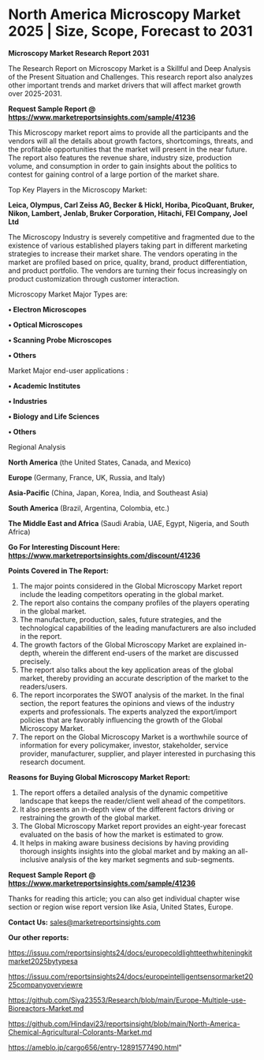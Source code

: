 # North America Microscopy Market 2025 | Size, Scope, Forecast to 2031

<strong>Microscopy Market Research Report 2031</strong>

The Research Report on Microscopy Market is a Skillful and Deep Analysis of the Present Situation and Challenges. This research report also analyzes other important trends and market drivers that will affect market growth over 2025-2031.

<strong>Request Sample Report @ <a href=https://www.marketreportsinsights.com/sample/41236>https://www.marketreportsinsights.com/sample/41236</a></strong>

This Microscopy market report aims to provide all the participants and the vendors will all the details about growth factors, shortcomings, threats, and the profitable opportunities that the market will present in the near future. The report also features the revenue share, industry size, production volume, and consumption in order to gain insights about the politics to contest for gaining control of a large portion of the market share.

Top Key Players in the Microscopy Market:

<strong>Leica, Olympus, Carl Zeiss AG, Becker & Hickl, Horiba, PicoQuant, Bruker, Nikon, Lambert, Jenlab, Bruker Corporation, Hitachi, FEI Company, Joel Ltd</strong>

The Microscopy Industry is severely competitive and fragmented due to the existence of various established players taking part in different marketing strategies to increase their market share. The vendors operating in the market are profiled based on price, quality, brand, product differentiation, and product portfolio. The vendors are turning their focus increasingly on product customization through customer interaction.

Microscopy Market Major Types are:

<strong>•  Electron Microscopes

•  Optical Microscopes

•  Scanning Probe Microscopes

•  Others</strong>

Market Major end-user applications :

<strong>•  Academic Institutes

•  Industries

•  Biology and Life Sciences

•  Others</strong>

Regional Analysis

</u><strong><b>North America</b></strong> (the United States, Canada, and Mexico)

<strong><b>Europe </b></strong>(Germany, France, UK, Russia, and Italy)

<strong><b>Asia-Pacific</b></strong> (China, Japan, Korea, India, and Southeast Asia)

<strong><b>South America</b></strong> (Brazil, Argentina, Colombia, etc.)

<strong><b>The Middle East and Africa</b></strong> (Saudi Arabia, UAE, Egypt, Nigeria, and South Africa)

<strong>Go For Interesting Discount Here: <a href=https://www.marketreportsinsights.com/discount/41236>https://www.marketreportsinsights.com/discount/41236</a></strong>

<strong>Points Covered in The Report:</strong>
<ol>
  <li>The major points considered in the Global Microscopy Market report include the leading competitors operating in the global market.</li>
  <li>The report also contains the company profiles of the players operating in the global market.</li>
  <li>The manufacture, production, sales, future strategies, and the technological capabilities of the leading manufacturers are also included in the report.</li>
  <li>The growth factors of the Global Microscopy Market are explained in-depth, wherein the different end-users of the market are discussed precisely.</li>
  <li>The report also talks about the key application areas of the global market, thereby providing an accurate description of the market to the readers/users.</li>
  <li>The report incorporates the SWOT analysis of the market. In the final section, the report features the opinions and views of the industry experts and professionals. The experts analyzed the export/import policies that are favorably influencing the growth of the Global Microscopy Market.</li>
  <li>The report on the Global Microscopy Market is a worthwhile source of information for every policymaker, investor, stakeholder, service provider, manufacturer, supplier, and player interested in purchasing this research document.</li>
</ol>
<strong>Reasons for Buying Global Microscopy Market Report:</strong>

<ol>
  <li>The report offers a detailed analysis of the dynamic competitive landscape that keeps the reader/client well ahead of the competitors.</li>
  <li>It also presents an in-depth view of the different factors driving or restraining the growth of the global market.</li>
  <li>The Global Microscopy Market report provides an eight-year forecast evaluated on the basis of how the market is estimated to grow.</li>
  <li>It helps in making aware business decisions by having providing thorough insights insights into the global market and by making an all-inclusive analysis of the key market segments and sub-segments.</li>
</ol>
<strong>Request Sample Report @ <a href=https://www.marketreportsinsights.com/sample/41236>https://www.marketreportsinsights.com/sample/41236</a></strong>


Thanks for reading this article; you can also get individual chapter wise section or region wise report version like Asia, United States, Europe.

<strong>Contact Us:</strong>
sales@marketreportsinsights.com

<strong>Our other reports:</strong>

<a href=https://issuu.com/reportsinsights24/docs/europecoldlightteethwhiteningkitmarket2025bytypesa>https://issuu.com/reportsinsights24/docs/europecoldlightteethwhiteningkitmarket2025bytypesa</a>

<a href=https://issuu.com/reportsinsights24/docs/europeintelligentsensormarket2025companyoverviewre>https://issuu.com/reportsinsights24/docs/europeintelligentsensormarket2025companyoverviewre</a>

<a href=https://github.com/Siya23553/Research/blob/main/Europe-Multiple-use-Bioreactors-Market.md>https://github.com/Siya23553/Research/blob/main/Europe-Multiple-use-Bioreactors-Market.md</a>

<a href=https://github.com/Hindavi23/reportsinsight/blob/main/North-America-Chemical-Agricultural-Colorants-Market.md>https://github.com/Hindavi23/reportsinsight/blob/main/North-America-Chemical-Agricultural-Colorants-Market.md</a>

<a href=https://ameblo.jp/cargo656/entry-12891577490.html>https://ameblo.jp/cargo656/entry-12891577490.html</a>"

